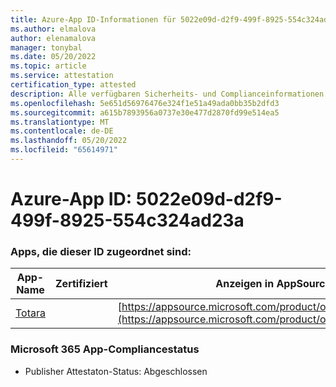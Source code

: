 ```yaml
---
title: Azure-App ID-Informationen für 5022e09d-d2f9-499f-8925-554c324ad23a
ms.author: elmalova
author: elenamalova
manager: tonybal
ms.date: 05/20/2022
ms.topic: article
ms.service: attestation
certification_type: attested
description: Alle verfügbaren Sicherheits- und Complianceinformationen für 5022e09d-d2f9-499f-8925-554c324ad23a.
ms.openlocfilehash: 5e651d56976476e324f1e51a49ada0bb35b2dfd3
ms.sourcegitcommit: a615b7893956a0737e30e477d2870fd99e514ea5
ms.translationtype: MT
ms.contentlocale: de-DE
ms.lasthandoff: 05/20/2022
ms.locfileid: "65614971"
---
```

# <a name="azure-app-id-5022e09d-d2f9-499f-8925-554c324ad23a"></a>Azure-App ID: 5022e09d-d2f9-499f-8925-554c324ad23a


### <a name="apps-associated-with-this-id"></a>Apps, die dieser ID zugeordnet sind:
| **App-Name** | **Zertifiziert** | **Anzeigen in AppSource** |
|--------------|---------------|-----------------------|
| [Totara](../forward/WA200003222.md) |  | [https://appsource.microsoft.com/product/office/WA200003222](https://appsource.microsoft.com/product/office/WA200003222) |

### <a name="microsoft-365-app-compliance-status"></a>Microsoft 365 App-Compliancestatus
- Publisher Attestaton-Status: Abgeschlossen
